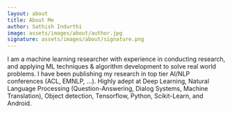 ```yaml
---
layout: about
title: About Me
author: Sathish Indurthi
image: assets/images/about/author.jpg
signature: assets/images/about/signature.png
---
```


I am a machine learning researcher with experience in conducting research, and applying ML techniques & algorithm development to solve real world problems. I have been publishing my research in top tier AI/NLP conferences (ACL, EMNLP, ...). 
Highly adept at Deep Learning, Natural Language Processing (Question-Answering, Dialog Systems, Machine Translation), Object detection, 
Tensorflow, Python, Scikit-Learn, and Android.